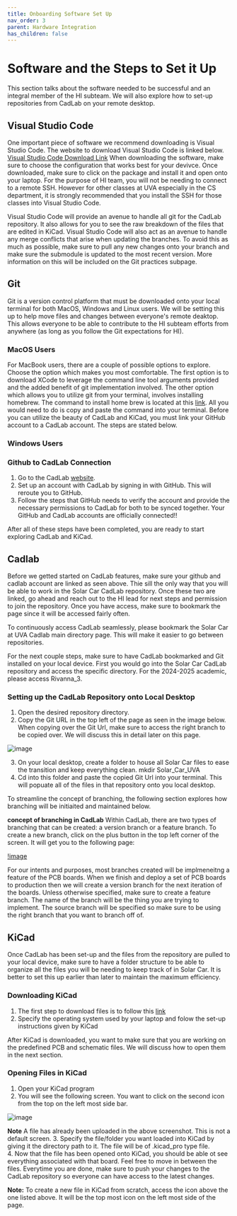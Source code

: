 ```yaml
---
title: Onboarding Software Set Up
nav_order: 3
parent: Hardware Integration
has_children: false
---
```


# Software and the Steps to Set it Up
This section talks about the software needed to be successful and an integral member of the HI subteam. We will also explore how to set-up repositories from CadLab on your remote desktop.

## Visual Studio Code
One important piece of software we recommend downloading is Visual Studio Code. The website to download Visual Studio Code is linked below.
[Visual Studio Code Download Link](https://code.visualstudio.com/download)
When downloading the software, make sure to choose the configuration that works best for your devivce. Once downloaded, make sure to click on the package and install it and open onto your laptop. For the purpose of HI team, you will not be needing to connect to a remote SSH. However for other classes at UVA especially in the CS department, it is strongly recommended that you install the SSH for those classes into Visual Studio Code. 

Visual Studio Code will provide an avenue to handle all git for the CadLab repository. It also allows for you to see the raw breakdown of the files that are edited in KiCad. Visual Studio Code will also act as an avenue to handle any merge conflicts that arise when updating the branches. To avoid this as much as possible, make sure to pull any new changes onto your branch and make sure the submodule is updated to the most recent version. More information on this will be included on the Git practices subpage. 

## Git
Git is a version control platform that must be downloaded onto your local terminal for both MacOS, Windows and Linux users. We will be setting this up to help move files and changes between everyone's remote deaktop. This allows everyone to be able to contribute to the HI subteam efforts from anywhere (as long as you follow the Git expectations for HI).
### MacOS Users
For MacBook users, there are a couple of possible options to explore. Choose the option which makes you most comfortable. The first option is to download XCode to leverage the command line tool arguments provided and the added benefit of git implementation involved. The other option which allows you to utilize git from your terminal, involves installing homebrew. The command to install home brew is located at this [link](https://git-scm.com/download/mac). All you would need to do is copy and paste the command into your terminal.
Before you can utilize the beauty of CadLab and KiCad, you must link your GitHub account to a CadLab account. The steps are stated below.
### Windows Users


### Github to CadLab Connection
1. Go to the CadLab [website](cadlab.io). 
2. Set up an account with CadLab by signing in with GitHub. This will reroute you to GitHub. 
3. Follow the steps that GitHub needs to verify the account and provide the necessary permissions to CadLab for both to be synced together. Your GitHub and CadLab accounts are officially connected!!

After all of these steps have been completed, you are ready to start exploring CadLab and KiCad.

## Cadlab
Before we getted started on CadLab features, make sure your github and cadlab account are linked as seen above. Thie sill the only way that you will be able to work in the Solar Car CadLab repository. Once these two are linked, go ahead and reach out to the HI lead for next steps and permission to join the repository. Once you have access, make sure to bookmark the page since it will be accessed fairly often. 

To continuously access CadLab seamlessly, please bookmark the Solar Car at UVA Cadlab main directory page. This will make it easier to go between repositories. 

For the next couple steps, make sure to have CadLab bookmarked and Git installed on your local device. First you would go into the Solar Car CadLab repository and access the specific directory. For the 2024-2025 academic, please access Rivanna_3. 

### Setting up the CadLab Repository onto Local Desktop

1. Open the desired repository directory. 
2. Copy the Git URL in the top left of the page as seen in the image below. When copying over the Git Url, make sure to access the right branch to be copied over. We will discuss this in detail later on this page.  

![image](/solarcaratuva.github.io/HI/images/Screenshot%202024-09-21%20at%204.06.02 PM.png)

3. On your local desktop, create a folder to house all Solar Car files to ease the transition and keep everything clean. 
        mkdir Solar_Car_UVA
4. Cd into this folder and paste the copied Git Url into your terminal. This will popuate all of the files in that repository onto you local desktop. 

To streamline the concept of branching, the following section explores how branching will be initiaited and maintained below. 

**concept of branching in CadLab**
Within CadLab, there are two types of branching that can be created: a version branch or a feature branch. To create a new branch, click on the plus button in the top left corner of the screen. It will get you to the following page:

[!image](/solarcaratuva.github.io/HI/images/Screenshot%202024-09-22%20at%2012.33.08 PM.png)

For our intents and purposes, most branches created will be implmeneitng a feature of the PCB boards. When we finish and deploy a set of PCB boards to production then we will create a version branch for the next iteration of the boards. Unless otherwise specified, make sure to create a feature branch. The name of the branch will be the thing you are trying to implement. The source branch will be specified so make sure to be using the right branch that you want to branch off of. 

## KiCad
Once CadLab has been set-up and the files from the repository are pulled to your local device, make sure to have a folder structure to be able to organize all the files you will be needing to keep track of in Solar Car. It is better to set this up earlier than later to maintain the maximum efficiency. 

### Downloading KiCad
1. The first step to download files  is to follow this [link](https://www.kicad.org/download/)
2. Specify the operating system used by your laptop and folow the set-up instructions given by KiCad

After KiCad is downloaded, you want to make sure that you are working on the predefined PCB and schematic files. We will discuss how to open them in the next section. 

### Opening Files in KiCad

1. Open your KiCad program
2. You will see the following screen. You want to click on the second icon from the top on the left most side bar. 

![image](/solarcaratuva.github.io/HI/images/Screenshot%202024-09-22%20at%2012.41.53 PM.png)

**Note** A file has already been uploaded in the above screenshot. This is not a default screen.
3. Specify the file/folder you want loaded into KiCad by giving it the directory path to it. The file will be of .kicad_pro type file.  
4. Now that the file has been opened onto KiCad, you should be able ot see everything associated with that board. Feel free to move in between the files. Everytime you are done, make sure to push your changes to the CadLab repository so everyone can have access to the latest changes. 

**Note:**
    To create a new  file in KiCad from scratch, access the icon above the one listed above.  It will be the top most icon on the left most side of the page. 

